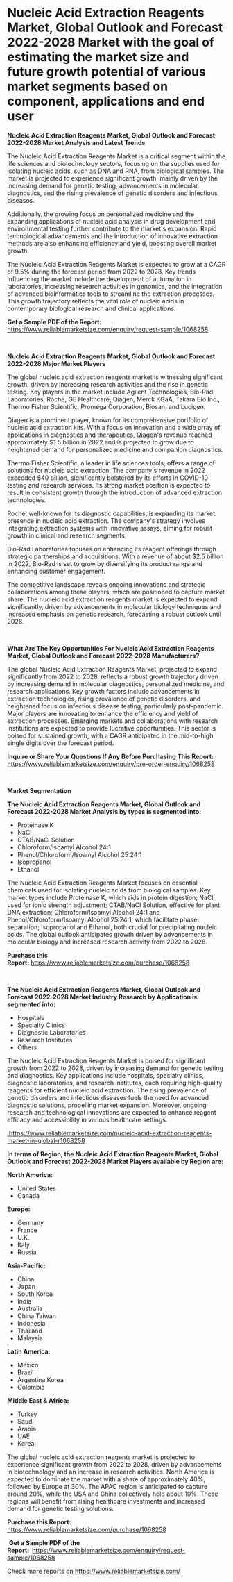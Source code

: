 <p><h1>Nucleic Acid Extraction Reagents Market, Global Outlook and Forecast 2022-2028 Market with the goal of estimating the market size and future growth potential of various market segments based on component, applications and end user</h1></p><p><strong>Nucleic Acid Extraction Reagents Market, Global Outlook and Forecast 2022-2028 Market Analysis and Latest Trends</strong></p>
<p><p>The Nucleic Acid Extraction Reagents Market is a critical segment within the life sciences and biotechnology sectors, focusing on the supplies used for isolating nucleic acids, such as DNA and RNA, from biological samples. The market is projected to experience significant growth, mainly driven by the increasing demand for genetic testing, advancements in molecular diagnostics, and the rising prevalence of genetic disorders and infectious diseases. </p><p>Additionally, the growing focus on personalized medicine and the expanding applications of nucleic acid analysis in drug development and environmental testing further contribute to the market's expansion. Rapid technological advancements and the introduction of innovative extraction methods are also enhancing efficiency and yield, boosting overall market growth. </p><p>The Nucleic Acid Extraction Reagents Market is expected to grow at a CAGR of 9.5% during the forecast period from 2022 to 2028. Key trends influencing the market include the development of automation in laboratories, increasing research activities in genomics, and the integration of advanced bioinformatics tools to streamline the extraction processes. This growth trajectory reflects the vital role of nucleic acids in contemporary biological research and clinical applications.</p></p>
<p><strong>Get a Sample PDF of the Report:&nbsp;</strong> <a href="https://www.reliablemarketsize.com/enquiry/request-sample/1068258?utm_campaign=2445&utm_medium=2&utm_source=Github&utm_content=ia&utm_term=21032025&utm_id=nucleic-acid-extraction-reagents-market-global-outlook-and-forecast-2022-2028">https://www.reliablemarketsize.com/enquiry/request-sample/1068258</a></p>
<p>&nbsp;</p>
<p><strong>Nucleic Acid Extraction Reagents Market, Global Outlook and Forecast 2022-2028 Major Market Players</strong></p>
<p><p>The global nucleic acid extraction reagents market is witnessing significant growth, driven by increasing research activities and the rise in genetic testing. Key players in the market include Agilent Technologies, Bio-Rad Laboratories, Roche, GE Healthcare, Qiagen, Merck KGaA, Takara Bio Inc., Thermo Fisher Scientific, Promega Corporation, Biosan, and Lucigen.</p><p>Qiagen is a prominent player, known for its comprehensive portfolio of nucleic acid extraction kits. With a focus on innovation and a wide array of applications in diagnostics and therapeutics, Qiagen's revenue reached approximately $1.5 billion in 2022 and is projected to grow due to heightened demand for personalized medicine and companion diagnostics.</p><p>Thermo Fisher Scientific, a leader in life sciences tools, offers a range of solutions for nucleic acid extraction. The company's revenue in 2022 exceeded $40 billion, significantly bolstered by its efforts in COVID-19 testing and research services. Its strong market position is expected to result in consistent growth through the introduction of advanced extraction technologies.</p><p>Roche, well-known for its diagnostic capabilities, is expanding its market presence in nucleic acid extraction. The company's strategy involves integrating extraction systems with innovative assays, aiming for robust growth in clinical and research segments.</p><p>Bio-Rad Laboratories focuses on enhancing its reagent offerings through strategic partnerships and acquisitions. With a revenue of about $2.5 billion in 2022, Bio-Rad is set to grow by diversifying its product range and enhancing customer engagement.</p><p>The competitive landscape reveals ongoing innovations and strategic collaborations among these players, which are positioned to capture market share. The nucleic acid extraction reagents market is expected to expand significantly, driven by advancements in molecular biology techniques and increased emphasis on genetic research, forecasting a robust outlook until 2028.</p></p>
<p>&nbsp;</p>
<p><strong>What Are The Key Opportunities For Nucleic Acid Extraction Reagents Market, Global Outlook and Forecast 2022-2028 Manufacturers?</strong></p>
<p><p>The global Nucleic Acid Extraction Reagents Market, projected to expand significantly from 2022 to 2028, reflects a robust growth trajectory driven by increasing demand in molecular diagnostics, personalized medicine, and research applications. Key growth factors include advancements in extraction technologies, rising prevalence of genetic disorders, and heightened focus on infectious disease testing, particularly post-pandemic. Major players are innovating to enhance the efficiency and yield of extraction processes. Emerging markets and collaborations with research institutions are expected to provide lucrative opportunities. This sector is poised for sustained growth, with a CAGR anticipated in the mid-to-high single digits over the forecast period.</p></p>
<p><strong>Inquire or Share Your Questions If Any Before Purchasing This Report:</strong> <a href="https://www.reliablemarketsize.com/enquiry/pre-order-enquiry/1068258?utm_campaign=2445&utm_medium=2&utm_source=Github&utm_content=ia&utm_term=21032025&utm_id=nucleic-acid-extraction-reagents-market-global-outlook-and-forecast-2022-2028">https://www.reliablemarketsize.com/enquiry/pre-order-enquiry/1068258</a></p>
<p>&nbsp;</p>
<p><strong>Market Segmentation</strong></p>
<p><strong>The Nucleic Acid Extraction Reagents Market, Global Outlook and Forecast 2022-2028 Market Analysis by types is segmented into:</strong></p>
<p><ul><li>Proteinase K</li><li>NaCl</li><li>CTAB/NaCl Solution</li><li>Chloroform/Isoamyl Alcohol 24:1</li><li>Phenol/Chloroform/Isoamyl Alcohol 25:24:1</li><li>Isopropanol</li><li>Ethanol</li></ul></p>
<p><p>The Nucleic Acid Extraction Reagents Market focuses on essential chemicals used for isolating nucleic acids from biological samples. Key market types include Proteinase K, which aids in protein digestion; NaCl, used for ionic strength adjustment; CTAB/NaCl Solution, effective for plant DNA extraction; Chloroform/Isoamyl Alcohol 24:1 and Phenol/Chloroform/Isoamyl Alcohol 25:24:1, which facilitate phase separation; Isopropanol and Ethanol, both crucial for precipitating nucleic acids. The global outlook anticipates growth driven by advancements in molecular biology and increased research activity from 2022 to 2028.</p></p>
<p><strong>Purchase this Report:&nbsp;</strong><a href="https://www.reliablemarketsize.com/purchase/1068258?utm_campaign=2445&utm_medium=2&utm_source=Github&utm_content=ia&utm_term=21032025&utm_id=nucleic-acid-extraction-reagents-market-global-outlook-and-forecast-2022-2028">https://www.reliablemarketsize.com/purchase/1068258</a></p>
<p>&nbsp;</p>
<p><strong>The Nucleic Acid Extraction Reagents Market, Global Outlook and Forecast 2022-2028 Market Industry Research by Application is segmented into:</strong></p>
<p><ul><li>Hospitals</li><li>Specialty Clinics</li><li>Diagnostic Laboratories</li><li>Research Institutes</li><li>Others</li></ul></p>
<p><p>The Nucleic Acid Extraction Reagents Market is poised for significant growth from 2022 to 2028, driven by increasing demand for genetic testing and diagnostics. Key applications include hospitals, specialty clinics, diagnostic laboratories, and research institutes, each requiring high-quality reagents for efficient nucleic acid extraction. The rising prevalence of genetic disorders and infectious diseases fuels the need for advanced diagnostic solutions, propelling market expansion. Moreover, ongoing research and technological innovations are expected to enhance reagent efficacy and accessibility in various healthcare settings.</p></p>
<p><a href="https://www.reliablemarketsize.com/nucleic-acid-extraction-reagents-market-in-global-r1068258?utm_campaign=2445&utm_medium=2&utm_source=Github&utm_content=ia&utm_term=21032025&utm_id=nucleic-acid-extraction-reagents-market-global-outlook-and-forecast-2022-2028">&nbsp;https://www.reliablemarketsize.com/nucleic-acid-extraction-reagents-market-in-global-r1068258</a></p>
<p><strong>In terms of Region, the Nucleic Acid Extraction Reagents Market, Global Outlook and Forecast 2022-2028 Market Players available by Region are:</strong></p>
<p>
    <p> <strong> North America: </strong>
        <ul>
            <li>United States</li>
            <li>Canada</li>
        </ul>
        </p> 
    <p> <strong> Europe: </strong>
        <ul>
            <li>Germany</li>
            <li>France</li>
            <li>U.K.</li>
            <li>Italy</li>
            <li>Russia</li>
        </ul>
        </p> 
    <p> <strong> Asia-Pacific: </strong>
        <ul>
            <li>China</li>
            <li>Japan</li>
            <li>South Korea</li>
            <li>India</li>
            <li>Australia</li>
            <li>China Taiwan</li>
            <li>Indonesia</li>
            <li>Thailand</li>
            <li>Malaysia</li>
        </ul>
        </p> 
    <p> <strong> Latin America: </strong>
        <ul>
            <li>Mexico</li>
            <li>Brazil</li>
            <li>Argentina Korea</li>
            <li>Colombia</li>
        </ul>
        </p> 
    <p> <strong> Middle East & Africa: </strong>
        <ul>
            <li>Turkey</li>
            <li>Saudi</li>
            <li>Arabia</li>
            <li>UAE</li>
            <li>Korea</li>
        </ul>
    </p>
    </p>
<p><p>The global nucleic acid extraction reagents market is projected to experience significant growth from 2022 to 2028, driven by advancements in biotechnology and an increase in research activities. North America is expected to dominate the market with a share of approximately 40%, followed by Europe at 30%. The APAC region is anticipated to capture around 20%, while the USA and China collectively hold about 10%. These regions will benefit from rising healthcare investments and increased demand for genetic testing solutions.</p></p>
<p><strong>Purchase this Report: </strong><a href="https://www.reliablemarketsize.com/purchase/1068258?utm_campaign=2445&utm_medium=2&utm_source=Github&utm_content=ia&utm_term=21032025&utm_id=nucleic-acid-extraction-reagents-market-global-outlook-and-forecast-2022-2028">https://www.reliablemarketsize.com/purchase/1068258</a></p>
<p>&nbsp;<strong>Get a Sample PDF of the Report:&nbsp;&nbsp;</strong><a href="https://www.reliablemarketsize.com/enquiry/request-sample/1068258?utm_campaign=2445&utm_medium=2&utm_source=Github&utm_content=ia&utm_term=21032025&utm_id=nucleic-acid-extraction-reagents-market-global-outlook-and-forecast-2022-2028">https://www.reliablemarketsize.com/enquiry/request-sample/1068258</a></p>
<p><strong></strong></p>
<p>Check more reports on <a href="https://www.reliablemarketsize.com/?utm_campaign=2445&utm_medium=2&utm_source=Github&utm_content=ia&utm_term=21032025&utm_id=nucleic-acid-extraction-reagents-market-global-outlook-and-forecast-2022-2028">https://www.reliablemarketsize.com/</a></p>